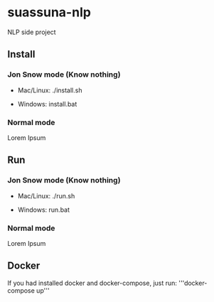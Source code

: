 # suassuna-nlp
NLP side project

## Install
### Jon Snow mode (Know nothing)
- Mac/Linux:
./install.sh

- Windows:
install.bat

### Normal mode
Lorem Ipsum

## Run
### Jon Snow mode (Know nothing)
- Mac/Linux:
./run.sh

- Windows:
run.bat

### Normal mode
Lorem Ipsum

## Docker
If you had installed docker and docker-compose, just run:
'''docker-compose up'''